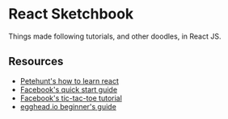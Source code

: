 # React Sketchbook
Things made following tutorials, and other doodles, in React JS.

## Resources

* [Petehunt's how to learn react](https://github.com/petehunt/react-howto)
* [Facebook's quick start guide](https://facebook.github.io/react/docs/hello-world.html)
* [Facebook's tic-tac-toe tutorial](https://facebook.github.io/react/tutorial/tutorial.html)
* [egghead.io beginner's guide](https://egghead.io/courses/the-beginner-s-guide-to-reactjs)
